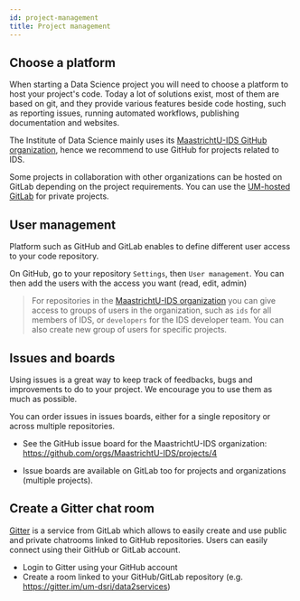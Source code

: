 ```yaml
---
id: project-management
title: Project management
---
```


## Choose a platform

When starting a Data Science project you will need to choose a platform to host your project's code. Today a lot of solutions exist, most of them are based on git, and they provide various features beside code hosting, such as reporting issues, running automated workflows, publishing documentation and websites.

The Institute of Data Science mainly uses its [MaastrichtU-IDS GitHub organization](https://github.com/MaastrichtU-IDS), hence we recommend to use GitHub for projects related to IDS.

Some projects in collaboration with other organizations can be hosted on GitLab depending on the project requirements. You can use the [UM-hosted GitLab](https://gitlab.maastrichtuniversity.nl/) for private projects.

## User management

Platform such as GitHub and GitLab enables to define different user access to your code repository.

On GitHub, go to your repository `Settings`, then `User management`. You can then add the users with the access you want (read, edit, admin)

> For repositories in the [MaastrichtU-IDS organization](https://github.com/MaastrichtU-IDS) you can give access to groups of users in the organization, such as `ids` for all members of IDS, or `developers` for the IDS developer team. You can also create new group of users for specific projects.

## Issues and boards

Using issues is a great way to keep track of feedbacks, bugs and improvements to do to your project. We encourage you to use them as much as possible.

You can order issues in issues boards, either for a single repository or across multiple repositories.

* See the GitHub issue board for the MaastrichtU-IDS organization: https://github.com/orgs/MaastrichtU-IDS/projects/4

* Issue boards are available on GitLab too for projects and organizations (multiple projects).


## Create a Gitter chat room

[Gitter](https://gitter.im/) is a service from GitLab which allows to easily create and use public and private chatrooms linked to GitHub repositories. Users can easily connect using their GitHub or GitLab account.

* Login to Gitter using your GitHub account
* Create a room linked to your GitHub/GitLab repository (e.g. https://gitter.im/um-dsri/data2services)